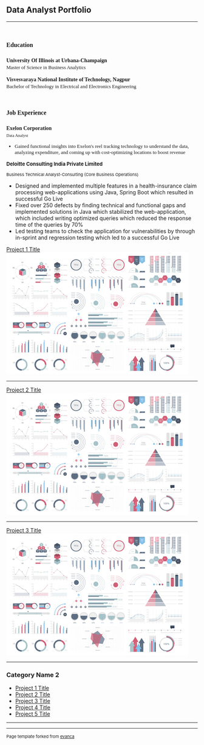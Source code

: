 ## Data Analyst Portfolio

---

<h1> <span style="font-family: Times New Roman; font-size: 16px;">Education</span></h1>

<p>
  <span style="font-family: Times New Roman; font-size: 14px;"><b>University Of Illinois at Urbana-Champaign</b></span>
  <br>
  <span style="font-family: Times New Roman; font-size: 13px;">Master of Science in Business Analytics</span>
</p>

<p>
  <span style="font-family: Times New Roman; font-size: 14px;"><b>Visvesvaraya National Institute of Technology, Nagpur</b></span>
  <br>
  <span style="font-family: Times New Roman; font-size: 13px;">Bachelor of Technology in Electrical and Electronics Engineering</span>
</p>

<h1> <span style="font-family: Times New Roman; font-size: 16px;">Job Experience</span></h1>

<p>
  <span style="font-family: Times New Roman; font-size: 14px;"><b>Exelon Corporation</b></span>
  <br>
  <span style="font-family: Times New Roman; font-size: 11px;">Data Analyst</span>
  <br>
  <ul style="font-family: Times New Roman; font-size: 13px;">
  <li>Gained functional insights into Exelon's reel tracking technology to understand the data, analyzing expenditure, and coming up with cost-optimizing locations to boost revenue</li>
  </ul>
</p>




<p style="font-size:13px"><b>Deloitte Consulting India Private Limited</b></p>
<p style="font-size:11px">Business Technical Analyst-Consulting (Core Business Operations) </p>
<ul>
  <li>Designed and implemented multiple features in a health-insurance claim processing web-applications using Java, Spring Boot which resulted in successful Go Live </li>
  <li>Fixed over 250 defects by finding technical and functional gaps and implemented solutions in Java which stabilized the web-application, which included writing optimized queries which reduced the response time of the queries  by 70% </li>
  <li>Led testing teams to check the application for vulnerabilities by through in-sprint and regression testing which led to a successful Go Live </li>
</ul>


[Project 1 Title](/sample_page)
<img src="dummy_thumbnail.jpg?raw=true"/>

---
[Project 2 Title](/sample_presentation.pdf)
<img src="dummy_thumbnail.jpg?raw=true"/>

---
[Project 3 Title](https://www.linkedin.com/in/nikhilreddysatti/)
<img src="dummy_thumbnail.jpg?raw=true"/>

---

### Category Name 2

- [Project 1 Title](http://example.com/)
- [Project 2 Title](http://example.com/)
- [Project 3 Title](https://www.linkedin.com/in/nikhilreddysatti/)
- [Project 4 Title](http://example.com/)
- [Project 5 Title](http://example.com/)

---




---
<p style="font-size:11px">Page template forked from <a href="https://github.com/evanca/quick-portfolio">evanca</a></p>
<!-- Remove above link if you don't want to attibute -->
